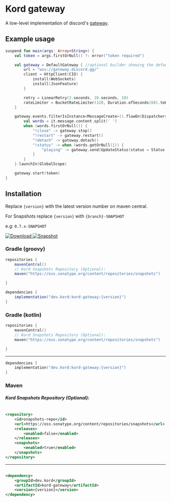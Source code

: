 # Kord gateway

A low-level implementation of discord's [gateway](https://discordapp.com/developers/docs/topics/gateway).

## Example usage

```kotlin
suspend fun main(args: Array<String>) {
    val token = args.firstOrNull() ?: error("token required")

    val gateway = DefaultGateway { //optional builder showing the defaults
        url = "wss://gateway.discord.gg/"
        client = HttpClient(CIO) {
            install(WebSockets)
            install(JsonFeature)
        }

        retry = LinearRetry(2.seconds, 20.seconds, 10)
        rateLimiter = BucketRateLimiter(120, Duration.ofSeconds(60).toKotlinDuration())
    }

    gateway.events.filterIsInstance<MessageCreate>().flowOn(Dispatchers.IO).onEach {
        val words = it.message.content.split(' ')
        when (words.firstOrNull()) {
            "!close" -> gateway.stop()
            "!restart" -> gateway.restart()
            "!detach" -> gateway.detach()
            "!status" -> when (words.getOrNull(1)) {
                "playing" -> gateway.send(UpdateStatus(status = Status.Online, afk = false, game = Activity("Kord", ActivityType.Game)))
            }
        }
    }.launchIn(GlobalScope)

    gateway.start(token)
}
```
## Installation

Replace `{version}` with the latest version number on maven central.

For Snapshots replace `{version}` with `{branch}-SNAPSHOT`

e.g: `0.7.x-SNAPSHOT`

[![Download](https://img.shields.io/nexus/r/dev.kord/kord-gateway?color=fb5502&label=Kord&logoColor=05c1fd&server=https%3A%2F%2Frepo1.maven.org%2Fmaven2%2F&style=for-the-badge) ](https://search.maven.org/search?q=g:dev.kord)
[![Snapshot](https://img.shields.io/nexus/s/dev.kord/kord-gateway?label=SNAPSHOT&server=https%3A%2F%2Foss.sonatype.org%2F&style=for-the-badge)](https://oss.sonatype.org/#nexus-search;quick~dev.kord)

### Gradle (groovy)

```groovy
repositories {
    mavenCentral()
    // Kord Snapshots Repository (Optional):
    maven("https://oss.sonatype.org/content/repositories/snapshots")

}
```

```groovy
dependencies {
    implementation("dev.kord:kord-gateway:{version}")
}
```

### Gradle (kotlin)

```kotlin
repositories {
    mavenCentral()
    // Kord Snapshots Repository (Optional):
    maven("https://oss.sonatype.org/content/repositories/snapshots")

}
```

---

```kotlin
dependencies {
    implementation("dev.kord:kord-gateway:{version}")
}
```

### Maven

##### Kord Snapshots Repository (Optional):

```xml

<repository>
    <id>snapshots-repo</id>
    <url>https://oss.sonatype.org/content/repositories/snapshots</url>
    <releases>
        <enabled>false</enabled>
    </releases>
    <snapshots>
        <enabled>true</enabled>
    </snapshots>
</repository>
```

---

```xml

<dependency>
    <groupId>dev.kord</groupId>
    <artifactId>kord-gateway</artifactId>
    <version>{version}</version>
</dependency>
```
